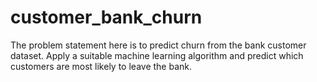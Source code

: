 # customer_bank_churn
The problem statement here is to predict churn from the bank customer dataset. Apply a suitable machine learning algorithm and predict which customers are most likely to leave the bank.
